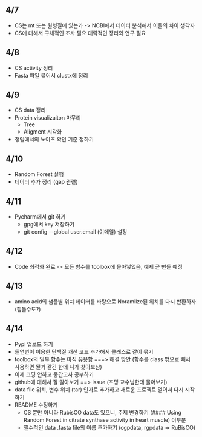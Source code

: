 ## 4/7
+ CS는 mt 또는 원형질에 있는가 -> NCBI에서 데이터 분석해서 이들의 차이 생각자
+ CS에 대해서 구체적인 조사 필요 대략적인 정리와 연구 필요

## 4/8
+ CS activity 정리
+ Fasta 파일 묶어서 clustx에 정리

## 4/9
+ CS data 정리
+ Protein visualizaiton 마무리
    + Tree
    + Aligment 시각화
+ 정럴에서의 노이즈 확인 기준 정하기

## 4/10
+ Random Forest 실행
+ 데이터 추가 정리 (gap 관련)

## 4/11
+ Pycharm에서 git 하기
  + gpg에서 key 저장하기
  + git config --global user.email (이메일) 설정

## 4/12
+ Code 최적화 완료 -> 모든 함수를 toolbox에 몰아넣었음, 예제 곧 만들 예정

## 4/13
+ amino acid의 샘플별 위치 데이터를 바탕으로 Noramilze된 위치를 다시 반환하자 (힘들수도?)

## 4/14
+ Pypi 업로드 하기
+ 돌연변이 이용한 단백질 개선 코드 추가해서 클래스로 같이 묶기
+ toolbox의 일부 함수는 아직 유용함 ===> 해결 방안 (함수를 class 밖으로 빼서 사용하면 될거 같긴 한데 니가 찾아보삼)
+ 이제 코딩 안하고 중간고사 공부하기
+ github에 대해서 잘 알아보기 ==> issue (프밍 교수님한테 물어보기)
+ data file 위치, 변수 위치 (tar) 인자로 추가하고 새로운 프로젝트 열어서 다시 시작하기
+ README 수정하기
  + CS 뿐만 아니라 RubisCO data도 있으니, 주제 변경하기 (#### Using Random Forest in citrate synthase activity in heart muscle) 이부분
  + 필수적인 data .fasta file의 이름 추가하기 (cgpdata, rgpdata => RuBisCO)